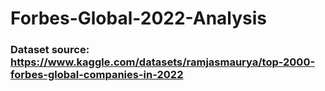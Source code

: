 # Forbes-Global-2022-Analysis
### Dataset source: https://www.kaggle.com/datasets/ramjasmaurya/top-2000-forbes-global-companies-in-2022
